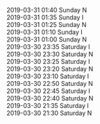 2019-03-31 01:40 Sunday  N  
2019-03-31 01:35 Sunday  I  
2019-03-31 01:25 Sunday  N  
2019-03-31 01:10 Sunday  I  
2019-03-31 01:00 Sunday  N  
2019-03-30 23:35 Saturday  I  
2019-03-30 23:30 Saturday  N  
2019-03-30 23:25 Saturday  I  
2019-03-30 23:20 Saturday  N  
2019-03-30 23:10 Saturday  I  
2019-03-30 22:50 Saturday  N  
2019-03-30 22:45 Saturday  I  
2019-03-30 22:40 Saturday  N  
2019-03-30 21:35 Saturday  I  
2019-03-30 21:30 Saturday  N  
